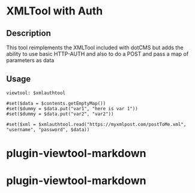 # XMLTool with Auth

## Description
This tool reimplements the XMLTool included with dotCMS but adds the ability to use basic HTTP-AUTH and also to do a POST and pass a map of parameters as data

## Usage
```
viewtool: $xmlauthtool

#set($data = $contents.getEmptyMap())
#set($dummy = $data.put("var1", "here is var 1"))
#set($dummy = $data.put("var2", "var2"))

#set($xml = $xmlauthtool.read("https://myxmlpost.com/postToMe.xml", "username", "password", $data))

```
# plugin-viewtool-markdown
# plugin-viewtool-markdown
